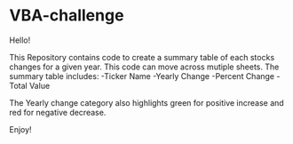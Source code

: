 # VBA-challenge

Hello! 

This Repository contains code to create a summary table of each stocks changes for a given year. This code can move across mutiple sheets. 
The summary table includes:
-Ticker Name 
-Yearly Change
-Percent Change 
-Total Value

The Yearly change category also highlights green for positive increase and red for negative decrease. 

Enjoy! 



